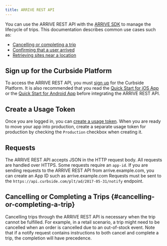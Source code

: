 ```yaml
---
title: ARRIVE REST API
---
```

You can use the ARRIVE REST API with the [ARRIVE SDK](https://developer.curbside.com/docs/) to manage the lifecycle of trips.
This documentation describes common use cases such as:
 * [Cancelling or completing a trip](#cancelling-or-completing-a-trip)
 * [Confirming that a user arrived](#confirming-that-a-user-arrived)
 * [Retrieving sites near a location](#retrieving-sites-near-a-location)
## Sign up for the Curbside Platform
To access the ARRIVE REST API, you must [sign up](https://dashboard.curbside.com/signup) for the Curbside Platform.
It is also recommended that you read the [Quick Start for iOS App](/docs/getting-started/quickstart-ios-app/) or the [Quick Start for Android App](/docs/getting-started/quickstart-android-app/) before integrating the ARRIVE REST API.
## Create a Usage Token
Once you are logged in, you can [create a usage token](https://dashboard.curbside.com/account?accessTab=tokens&accountTab=access).
When you are ready to move your app into production, create a separate usage token for production by checking the `Production` checkbox when creating it.
## Requests
The ARRIVE REST API accepts JSON in the HTTP request body.
All requests are handled over HTTPS.
Some requests require an `app-id`. If you are sending requests to the ARRIVE REST API from arrive.example.com, you can create an App ID such as arrive.example.com
Requests must be sent to the `https://api.curbside.com/plt/ad/2017-05-31/notify` endpoint.

## Cancelling or Completing a Trips {#cancelling-or-completing-a-trip}
Cancelling trips through the ARRIVE REST API is necessary when the trip cannot
be fulfilled. For example, in a retail scenario, a trip might need to be
cancelled when an order is cancelled due to an out-of-stock event.
Note that if a notify request contains instructions to both cancel and complete
a trip, the completion will have precedence.
